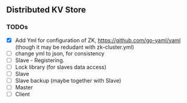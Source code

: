 ##  Distributed KV Store

### TODOs

- [x] Add Yml for configuration of ZK, https://github.com/go-yaml/yaml (though it may be redudant with zk-cluster.yml)
- [ ] change yml to json, for consistency
- [ ] Slave - Registering.
- [ ] Lock library (for slaves data access)
- [ ] Slave
- [ ] Slave backup (maybe together with Slave)
- [ ] Master
- [ ] Client